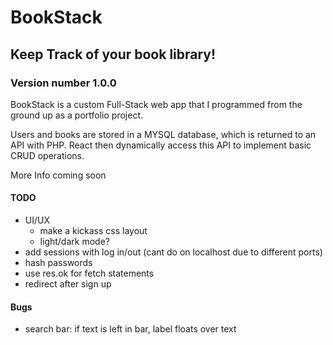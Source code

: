 # BookStack
## Keep Track of your book library!
### Version number 1.0.0

BookStack is a custom Full-Stack web app that I programmed from the ground up as a portfolio project.

Users and books are stored in a MYSQL database, which is returned to an API with PHP. React then dynamically access this API to implement basic CRUD operations.

More Info coming soon

#### TODO
- UI/UX
  - make a kickass css layout
  - light/dark mode?
- add sessions with log in/out (cant do on localhost due to different ports)
- hash passwords
- use res.ok for fetch statements
- redirect after sign up

#### Bugs
- search bar: if text is left in bar, label floats over text
